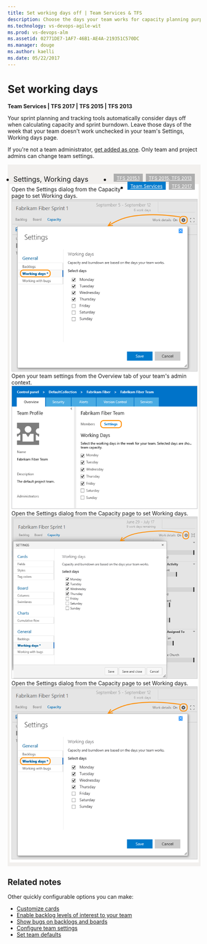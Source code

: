 ```yaml
---
title: Set working days off | Team Services & TFS
description: Choose the days your team works for capacity planning purposes and when using sprint/scrum methods  
ms.technology: vs-devops-agile-wit
ms.prod: vs-devops-alm
ms.assetid: 02771DE7-1AF7-46B1-AE4A-219351C570DC
ms.manager: douge
ms.author: kaelli
ms.date: 05/22/2017
---
```


# Set working days  

<b>Team Services | TFS 2017 | TFS 2015 | TFS 2013 </b>

Your sprint planning and tracking tools automatically consider days off when calculating capacity and sprint burndown. Leave those days of the week that your team doesn't work unchecked in your team's Settings, Working days page. 

If you're not a team administrator, [get added as one](../scale/manage-team-assets.md#add-team-admin). Only team and project admins can change team settings. 

<div style="background-color: #f2f0ee;padding-top:10px;padding-bottom:10px;"> 

<ul class="nav nav-pills" style="padding-right:15px;padding-left:15px;padding-bottom:5px;vertical-align:top;font-size:18px;">

<li style="float:left;" data-toggle="collapse" data-target="#working-days">Settings, Working days </li>

<li style="float: right;"><a style="max-width: 374px;min-width: 120px;vertical-align: top;background-color:#AEAEAE;margin: 0px 0px 0px 8px;min-width:90px;color: #fff;border: solid 2px #AEAEAE;border-radius: 0;padding: 2px 6px 0px 6px;outline-style:none;height:32px;font-size:12px;font-weight:400" data-toggle="pill" href="#tfs-2015-work-days">TFS 2015, TFS 2013</a></li>

<li style="float: right;"><a style="max-width: 374px;min-width: 120px;vertical-align: top;background-color:#AEAEAE;margin: 0px 0px 0px 8px;min-width:90px;color: #fff;border: solid 2px #AEAEAE;border-radius: 0;padding: 2px 6px 0px 6px;outline-style:none;height:32px;font-size:12px;font-weight:400" data-toggle="pill" href="#tfs-2015-1-work-days">TFS 2015.1</a></li>

<li style="float: right;"><a style="max-width: 374px;min-width: 120px;vertical-align: top;background-color:#AEAEAE;margin: 0px 0px 0px 8px;min-width:90px;color: #fff;border: solid 2px #AEAEAE;border-radius: 0;padding: 2px 6px 0px 6px;outline-style:none;height:32px;font-size:12px;font-weight:400" data-toggle="pill" href="#tfs-15-work-days">TFS 2017</a></li>

<li class="active" style="float: right"><a style="max-width: 374px;min-width: 120px;vertical-align: top;background-color:#007acc;margin: 0px 0px 0px 0px;min-width:90px;color: #fff;border: solid 2px #007acc;border-radius: 0;padding: 2px 6px 0px 6px;outline-style:none;height:32px;font-size:12px;font-weight:400" data-toggle="pill" href="#team-services-work-days">Team Services</a></li>
</ul>
 
<div id="working-days" class="tab-content collapse in fade" style="background-color: #ffffff;margin-left:5px;margin-right:5px;padding: 5px 5px 5px 5px;">

<div id="team-services-work-days" class="tab-pane fade in active">
Open the Settings dialog from the Capacity page to set Working days.
<img src="../scale/_img/capacity-planning-open-team-settings-tfs-15.png" alt="Team Services, Capacity page, Settings, Working days" style="border: 1px solid #CCCCCC;" />
</div>


<div class="tab-pane fade" id="tfs-2015-work-days" >
Open your team settings from the Overview tab of your team's admin context.  

 <img src="../scale/_img/ALM_DS_WorkingDaysOff.png" alt="Team settings page for default working days" style="border: 1px solid #CCCCCC;" /> 
</div>

<div class="tab-pane fade" id="tfs-2015-1-work-days" >
Open the Settings dialog from the Capacity page to set Working days.
<img src="../scale/_img/open-team-settings.png" alt="TFS 2015.1, Capacity page, Settings, Working days" style="border: 1px solid #CCCCCC;" />
</div>

<div class="tab-pane fade" id="tfs-15-work-days" >
Open the Settings dialog from the Capacity page to set Working days.
<img src="../scale/_img/capacity-planning-open-team-settings-tfs-15.png" alt="TFS '15', Set Capacity" style="border: 1px solid #CCCCCC;" /> 
</div>

</div>
</div>

## Related notes

Other quickly configurable options you can make:
- [Customize cards](customize-cards.md)
- [Enable backlog levels of interest to your team](select-backlog-navigation-levels.md) 
- [Show bugs on backlogs and boards](show-bugs-on-backlog.md)
- [Configure team settings](../scale/manage-team-assets.md)  
- [Set team defaults](../scale/set-team-defaults.md)  
 